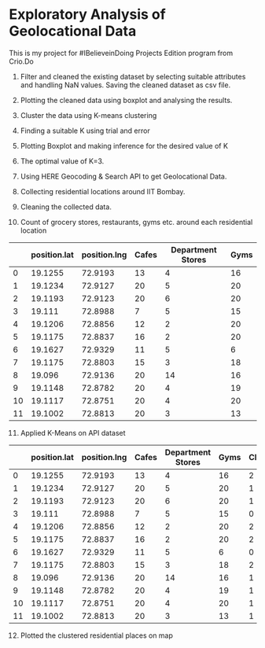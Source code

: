 # Exploratory Analysis of Geolocational Data

This is my project for #IBelieveinDoing Projects Edition program from Crio.Do

1) Filter and cleaned the existing dataset by selecting suitable attributes and handling NaN values. Saving the cleaned dataset as csv file.
   
2) Plotting the cleaned data using boxplot and analysing the results.

3) Cluster the data using K-means clustering

4) Finding a suitable K using trial and error

5) Plotting Boxplot and making inference for the desired value of K

6) The optimal value of K=3.

7) Using  HERE Geocoding & Search API to get Geolocational Data.

8) Collecting residential locations around IIT Bombay.

9) Cleaning the collected data.

10) Count of grocery stores, restaurants, gyms etc. around each residential location
   
|    |   position.lat |   position.lng |   Cafes |   Department Stores |   Gyms |
|----|----------------|----------------|---------|---------------------|--------|
|  0 |        19.1255 |        72.9193 |      13 |                   4 |     16 |
|  1 |        19.1234 |        72.9127 |      20 |                   5 |     20 |
|  2 |        19.1193 |        72.9123 |      20 |                   6 |     20 |
|  3 |        19.111  |        72.8988 |       7 |                   5 |     15 |
|  4 |        19.1206 |        72.8856 |      12 |                   2 |     20 |
|  5 |        19.1175 |        72.8837 |      16 |                   2 |     20 |
|  6 |        19.1627 |        72.9329 |      11 |                   5 |      6 |
|  7 |        19.1175 |        72.8803 |      15 |                   3 |     18 |
|  8 |        19.096  |        72.9136 |      20 |                  14 |     16 |
|  9 |        19.1148 |        72.8782 |      20 |                   4 |     19 |
| 10 |        19.1117 |        72.8751 |      20 |                   4 |     20 |
| 11 |        19.1002 |        72.8813 |      20 |                   3 |     13 |

11) Applied K-Means on API dataset

|    |   position.lat |   position.lng |   Cafes |   Department Stores |   Gyms |   Cluster |
|----|----------------|----------------|---------|---------------------|--------|-----------|
|  0 |        19.1255 |        72.9193 |      13 |                   4 |     16 |         2 |
|  1 |        19.1234 |        72.9127 |      20 |                   5 |     20 |         1 |
|  2 |        19.1193 |        72.9123 |      20 |                   6 |     20 |         1 |
|  3 |        19.111  |        72.8988 |       7 |                   5 |     15 |         0 |
|  4 |        19.1206 |        72.8856 |      12 |                   2 |     20 |         2 |
|  5 |        19.1175 |        72.8837 |      16 |                   2 |     20 |         2 |
|  6 |        19.1627 |        72.9329 |      11 |                   5 |      6 |         0 |
|  7 |        19.1175 |        72.8803 |      15 |                   3 |     18 |         2 |
|  8 |        19.096  |        72.9136 |      20 |                  14 |     16 |         1 |
|  9 |        19.1148 |        72.8782 |      20 |                   4 |     19 |         1 |
| 10 |        19.1117 |        72.8751 |      20 |                   4 |     20 |         1 |
| 11 |        19.1002 |        72.8813 |      20 |                   3 |     13 |         1 |


12) Plotted the clustered residential places on map
